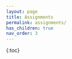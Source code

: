 ```yaml
---
layout: page
title: Assignments
permalink: assignments/
has_children: true
nav_order: 3
---
```


{:toc}
